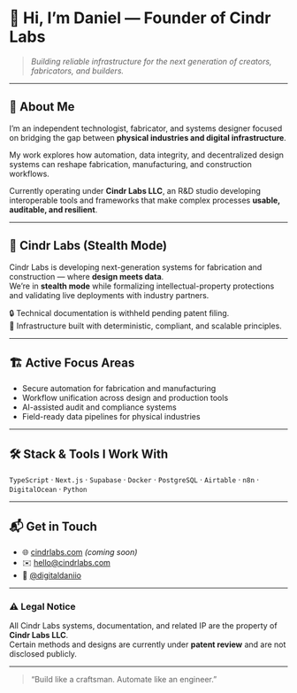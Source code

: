 # 👋 Hi, I’m Daniel — Founder of Cindr Labs

> _Building reliable infrastructure for the next generation of creators, fabricators, and builders._

---

## 🧱 About Me

I’m an independent technologist, fabricator, and systems designer focused on bridging the gap between **physical industries and digital infrastructure**.

My work explores how automation, data integrity, and decentralized design systems can reshape fabrication, manufacturing, and construction workflows.

Currently operating under **Cindr Labs LLC**, an R&D studio developing interoperable tools and frameworks that make complex processes **usable, auditable, and resilient**.

---

## 🧩 Cindr Labs (Stealth Mode)

Cindr Labs is developing next-generation systems for fabrication and construction — where **design meets data**.  
We’re in **stealth mode** while formalizing intellectual-property protections and validating live deployments with industry partners.

🔒 Technical documentation is withheld pending patent filing.  
🧠 Infrastructure built with deterministic, compliant, and scalable principles.

---

## 🏗️ Active Focus Areas
- Secure automation for fabrication and manufacturing  
- Workflow unification across design and production tools  
- AI-assisted audit and compliance systems  
- Field-ready data pipelines for physical industries  

---

## 🛠️ Stack & Tools I Work With
`TypeScript` · `Next.js` · `Supabase` · `Docker` · `PostgreSQL` · `Airtable` · `n8n` · `DigitalOcean` · `Python`

---

## 📬 Get in Touch
- 🌐 [cindrlabs.com](https://cindrlabs.com) *(coming soon)*  
- ✉️ [hello@cindrlabs.com](mailto:hello@cindrlabs.com)  
- 🧰 [@digitaldaniio](https://github.com/digitaldaniio)

---

### ⚠️ Legal Notice
All Cindr Labs systems, documentation, and related IP are the property of **Cindr Labs LLC**.  
Certain methods and designs are currently under **patent review** and are not disclosed publicly.

---

> “Build like a craftsman. Automate like an engineer.”
